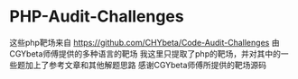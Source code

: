 # PHP-Audit-Challenges
这些php靶场来自
https://github.com/CHYbeta/Code-Audit-Challenges
由CGYbeta师傅提供的多种语言的靶场
  我这里只提取了php的靶场，并对其中的一些题加上了参考文章和其他解题思路
感谢CGYbeta师傅所提供的靶场源码
